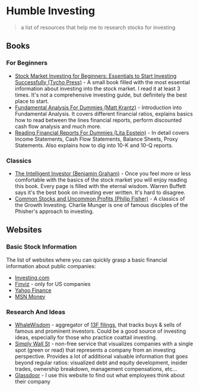 # Humble Investing

> a list of resources that help me to research stocks for investing

## Books

### For Beginners

* [Stock Market Investing for Beginners: Essentials to Start Investing Successfully (Tycho Press)](https://amzn.to/2o4CBTH) - A small book filled with the most essential information about investing into the stock market. I read it at least 3 times. It's not a comprehensive investing guide, but definitely the best place to start.
* [Fundamental Analysis For Dummies (Matt Krantz)](https://amzn.to/2nwpXfU) - Introduction into Fundamental Analysis. It covers different financial ratios, explains basics how to read between the lines financial reports, perform discounted cash flow analysis and much more.
* [Reading Financial Reports For Dummies (Lita Epstein)](https://amzn.to/2mv3Neb) - In detail covers Income Statements, Cash Flow Statements, Balance Sheets, Proxy Statements. Also explains how to dig into 10-K and 10-Q reports.

### Classics

* [The Intelligent Investor (Benjamin Graham)](https://amzn.to/2nrHZA6) - Once you feel more or less comfortable with the basics of the stock market you will enjoy reading this book. Every page is filled with the eternal wisdom. Warren Buffett says it's the best book on investing ever written. It's hard to disagree.
* [Common Stocks and Uncommon Profits (Philip Fisher)](https://amzn.to/2lUb2Me) - A classics of the Growth Investing. Charlie Munger is one of famous disciples of the Phisher's approach to investing.

## Websites

### Basic Stock Information

The list of websites where you can quickly grasp a basic financial information about public companies:

* [Investing.com](https://www.investing.com/)
* [Finviz](https://finviz.com) - only for US companies
* [Yahoo Finance](https://finance.yahoo.com/)
* [MSN Money](https://www.msn.com/en-us/money)

### Research And Ideas

* [WhaleWisdom](https://whalewisdom.com/) - aggregator of [13F filings](https://en.wikipedia.org/wiki/Form_13F), that tracks buys & sells of famous and prominent investors. Could be a good source of investing ideas, especially for those who practice coattail investing.
* [Simply Wall St](https://simplywall.st) - non-free service that visualizes companies with a single spot (green or read) that represents a company from an investing perspective. Provides a lot of additional valuable information that goes beyond regular ratios: visualized debt and equity development, insider trades, ownership breakdown, management compensations, etc...
* [Glassdoor](https://www.glassdoor.com) - I use this website to find out what employees think about their company
